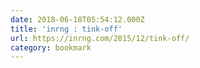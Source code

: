 ```yaml
---
date: 2018-06-18T05:54:12.000Z
title: 'inrng : tink-off'
url: https://inrng.com/2015/12/tink-off/
category: bookmark
---
```

